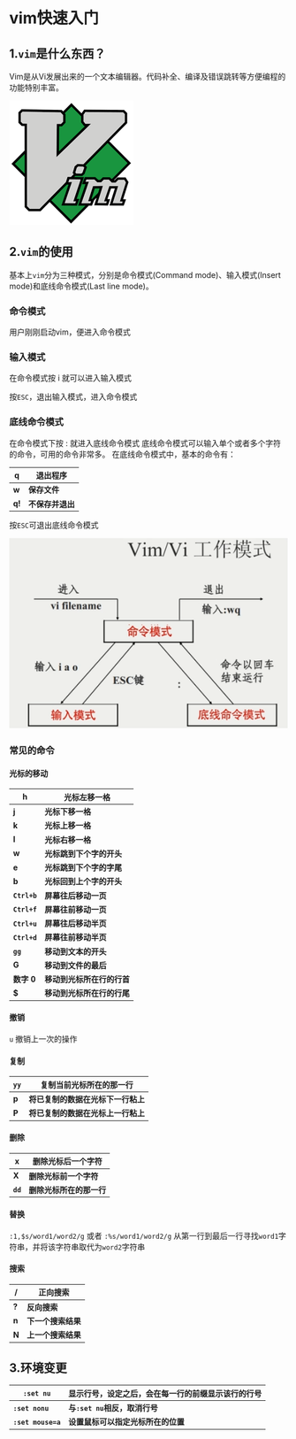 # vim快速入门

## 1.`vim`是什么东西？

Vim是从Vi发展出来的一个文本编辑器。代码补全、编译及错误跳转等方便编程的功能特别丰富。

![VIM](./vim快速入门.assets/VIM.png)

## 2.`vim`的使用

基本上`vim`分为三种模式，分别是命令模式(Command mode)、输入模式(Insert mode)和底线命令模式(Last line mode)。

### 命令模式

用户刚刚启动vim，便进入命令模式

### 输入模式

在命令模式按 i 就可以进入输入模式

按`ESC`，退出输入模式，进入命令模式

### 底线命令模式

在命令模式下按 : 就进入底线命令模式
底线命令模式可以输入单个或者多个字符的命令，可用的命令非常多。
在底线命令模式中，基本的命令有：

| q      | 退出程序         |
| ------ | ---------------- |
| **w**  | **保存文件**     |
| **q!** | **不保存并退出** |

按`ESC`可退出底线命令模式

![Vim工作模式](./vim快速入门.assets/image-20210124194922450.png)

### 常见的命令

#### 光标的移动

| h            | 光标左移一格               |
| ------------ | -------------------------- |
| **j**        | **光标下移一格**           |
| **k**        | **光标上移一格**           |
| **l**        | **光标右移一格**           |
| **w**        | **光标跳到下个字的开头**   |
| **e**        | **光标跳到下个字的字尾**   |
| **b**        | **光标回到上个字的开头**   |
| **`Ctrl+b`** | **屏幕往后移动一页**       |
| **`Ctrl+f`** | **屏幕往前移动一页**       |
| **`Ctrl+u`** | **屏幕往后移动半页**       |
| **`Ctrl+d`** | **屏幕往前移动半页**       |
| **`gg`**     | **移动到文本的开头**       |
| **G**        | **移动到文件的最后**       |
| **数字 0**   | **移动到光标所在行的行首** |
| **$**        | **移动到光标所在行的行尾** |

#### 撤销

`u` 撤销上一次的操作

#### 复制

| `yy`  | 复制当前光标所在的那一行           |
| ----- | ---------------------------------- |
| **p** | **将已复制的数据在光标下一行粘上** |
| **P** | **将已复制的数据在光标上一行粘上** |

#### 删除

| x        | 删除光标后一个字符       |
| -------- | ------------------------ |
| **X**    | **删除光标前一个字符**   |
| **`dd`** | **删除光标所在的那一行** |

#### 替换

 `:1,$s/word1/word2/g` 或者 `:%s/word1/word2/g` 从第一行到最后一行寻找`word1`字符串，并将该字符串取代为`word2`字符串

#### 搜索

| /     | 正向搜索           |
| ----- | ------------------ |
| **?** | **反向搜索**       |
| **n** | **下一个搜索结果** |
| **N** | **上一个搜索结果** |



## 3.环境变更

| `:set nu`          | **显示行号，设定之后，会在每一行的前缀显示该行的行号** |
| ------------------ | ------------------------------------------------------ |
| **`:set nonu`**    | **与`:set nu`相反，取消行号**                          |
| **`:set mouse=a`** | **设置鼠标可以指定光标所在的位置**                     |

